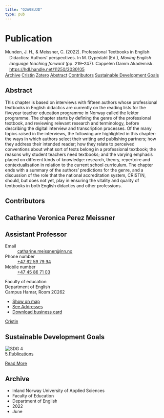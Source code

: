 ```yaml
---
title: "Q2A9BUJD"
type: pub
---
```

<h1>Publication</h1>
<article id="csl-bib-container-Q2A9BUJD" class="csl-bib-container">
  <div class="csl-bib-body" style="line-height: 1.35; padding-left: 1em; text-indent:-1em;">
  <div class="csl-entry">Munden, J. H., &amp; Meissner, C. (2022). Professional Textbooks in English Didactics: Authors&#x2019; perspectives. In M. Dypedahl (Ed.), <i>Moving English language teaching forward</i> (pp. 219&#x2013;247). Cappelen Damm Akademisk. <a href="https://hdl.handle.net/11250/3030105">https://hdl.handle.net/11250/3030105</a></div>
</div>
  <div class="csl-bib-buttons">
    <a href="#taxonomy-article-Q2A9BUJD" class="csl-bib-button">Archive</a>
    <a href="https://app.cristin.no/results/show.jsf?id=2031749" alt="Cristin URL" class="csl-bib-button">Cristin</a>
    <a href="http://zotero.org/groups/5402882/items/Q2A9BUJD" alt="Zotero URL" class="csl-bib-button">Zotero</a>
    <a href="#abstract-article-Q2A9BUJD" class="csl-bib-button">Abstract</a>
    <a href="#contributors-article-Q2A9BUJD" class="csl-bib-button">Contributors</a>
    <a href="#sdg-article-Q2A9BUJD" class="csl-bib-button">Sustainable Development Goals</a>
  </div>
  <div id="csl-bib-meta-container-Q2A9BUJD"></div>
</article>
<div id="csl-bib-meta-Q2A9BUJD" class="csl-bib-meta">
  <article id="abstract-article-Q2A9BUJD" class="abstract-article">
    <h1>Abstract</h1>
    This chapter is based on interviews with fifteen authors whose professional textbooks in English didactics are currently on the reading lists for the fiveyear teacher education programme in Norway called the lektor programme. The chapter starts by defining the genre of the professional textbook, and reviewing relevant research and terminology, before describing the digital interview and transcription processes. Of the many topics raised in the interviews, the following are highlighted in this chapter: the ways in which authors select their writing and publishing partners; how they address their intended reader; how they relate to perceived conventions about what sort of texts belong in a professional textbook; the reasons why student teachers need textbooks; and the varying emphasis placed on different kinds of knowledge: research, theory, repertoire and contextualisation in relation to the current school curriculum. The chapter ends with a summary of the authors’ predictions for the genre, and a discussion of the role that the national accreditation system, CRISTIN, should, but does not yet, play in ensuring the vitality and quality of textbooks in both English didactics and other professions.
  </article>
  <article id="contributors-article-Q2A9BUJD" class="contributors-article">
    <h1>Contributors</h1>
    <div class="personas"> <div class="vrtx-hinn-person-card"> <div class="photo"> <i class="lar la-user-circle missing-person"></i> </div> <div class="info"> <hgroup><h1>Catharine Veronica Perez Meissner</h1> <h2>Assistant Professor</h2> </hgroup><dl> <dt>Email</dt> <dd> <a href="mailto:catharine.meissner@inn.no">catharine.meissner@inn.no</a> </dd> <dt>Phone number</dt> <dd><a href="tel:+4762597994"> +47 62 59 79 94 </a></dd> <dt>Mobile number</dt> <dd><a href="tel:+4745867103"> +47 45 86 71 03 </a></dd> </dl> <p> Faculty of education<br> Department of English<br> Campus Hamar, Room 2C262 </p> <ul class="vrtx-hinn-links"> <li><a href="https://www.google.com/maps?q=60.79625,11.07386">Show on map</a></li> <li><a href="https://www.inn.no/english/find-an-employee/catharine-meissner.html#vrtx-hinn-addresses">See Addresses</a></li> <li><a href="https://www.inn.no/english/find-an-employee/catharine-meissner.html?vrtx=vcf">Download business card</a></li> </ul> </div> </div> <a href="https://app.cristin.no/persons/show.jsf?id=1361946" alt="Cristin URL" class="personas-cristin">Cristin</a> </div>
  </article>
  <article id="sdg-article-Q2A9BUJD" class="sdg-article">
    <h1>Sustainable Development Goals</h1>
    <div class="sdg-container"><div id="sdg4" class="sdg"> <img src="{{< params subfolder >}}images/sdg/sdg04_en.png" class="image" alt="SDG 4"> <div class="sdg-overlay"> <a href="{{< params subfolder >}}en/archive/?sdg=4#archive" class="sdg-publication-count"><span>5</span> Publications</a> <p><a href="https://sdgs.un.org/goals/goal4" class="sdg-read-more">Read More</a></p> </div> </div></div>
  </article>
  <article id="taxonomy-article-Q2A9BUJD" class="taxonomy-article">
    <h1>Archive</h1>
    <ul>
      <li>Inland Norway University of Applied Sciences</li>
      <li>Faculty of Education</li>
      <li>Department of English</li>
      <li>2022</li>
      <li>June</li>
    </ul>
  </article>
</div>
